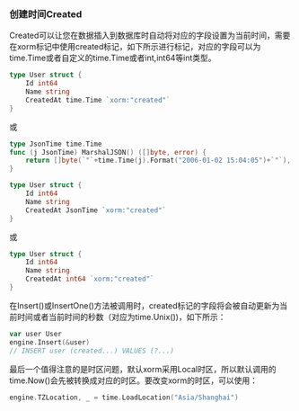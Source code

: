 ### 创建时间Created

Created可以让您在数据插入到数据库时自动将对应的字段设置为当前时间，需要在xorm标记中使用created标记，如下所示进行标记，对应的字段可以为time.Time或者自定义的time.Time或者int,int64等int类型。

```Go
type User struct {
    Id int64
    Name string
    CreatedAt time.Time `xorm:"created"`
}
```

或

```Go
type JsonTime time.Time
func (j JsonTime) MarshalJSON() ([]byte, error) {
    return []byte(`"`+time.Time(j).Format("2006-01-02 15:04:05")+`"`), nil
}

type User struct {
    Id int64
    Name string
    CreatedAt JsonTime `xorm:"created"`
}
```

或

```Go
type User struct {
    Id int64
    Name string
    CreatedAt int64 `xorm:"created"`
}
```

在Insert()或InsertOne()方法被调用时，created标记的字段将会被自动更新为当前时间或者当前时间的秒数（对应为time.Unix())，如下所示：

```Go
var user User
engine.Insert(&user)
// INSERT user (created...) VALUES (?...)
```

最后一个值得注意的是时区问题，默认xorm采用Local时区，所以默认调用的time.Now()会先被转换成对应的时区。要改变xorm的时区，可以使用：

```Go
engine.TZLocation, _ = time.LoadLocation("Asia/Shanghai")
```
